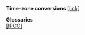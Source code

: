 **Time-zone conversions** [[link]](https://pjbartlein.github.io/UOCWC/eugwx/timezone.html)




**Glossaries**  
[[IPCC]](https://www.ipcc.ch/site/assets/uploads/2018/02/WG1AR5_AnnexIII_FINAL.pdf)

